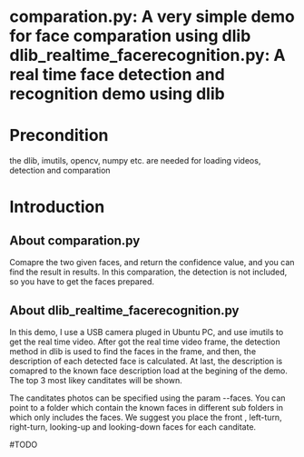 comparation.py: A very simple demo for face comparation using dlib
dlib_realtime_facerecognition.py: A real time face detection and recognition demo using dlib
=================================================================================

# Precondition
the dlib, imutils, opencv, numpy etc. are needed for loading videos, detection and comparation

# Introduction
## About comparation.py
Comapre the two given faces, and return the confidence value, and you can find the result in results. 
In this comparation, the detection is not included, so you have to get the faces prepared.

## About dlib_realtime_facerecognition.py
In this demo, I use a USB camera pluged in Ubuntu PC, and use imutils to get the real time video.
After got the real time video frame, the detection method in dlib is used to find the faces in the frame,
and then, the description of each detected face is calculated. At last, the description is comapred to 
the known face description load at the begining of the demo. The top 3 most likey canditates will be shown.

The canditates photos can be specified using the param --faces. You can point to a folder which contain the 
known faces in different sub folders in which only includes the faces. We suggest you place the front , 
left-turn, right-turn, looking-up and looking-down faces for each canditate.

#TODO